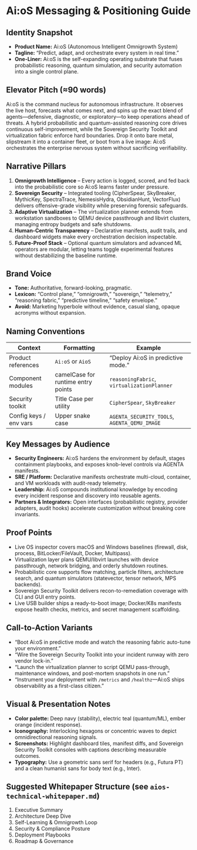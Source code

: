 # Ai:oS Messaging & Positioning Guide

## Identity Snapshot

- **Product Name:** Ai:oS (Autonomous Intelligent Omnigrowth System)  
- **Tagline:** “Predict, adapt, and orchestrate every system in real time.”  
- **One-Liner:** Ai:oS is the self-expanding operating substrate that fuses probabilistic reasoning, quantum simulation, and security automation into a single control plane.

## Elevator Pitch (≈90 words)

Ai:oS is the command nucleus for autonomous infrastructure. It observes the live host, forecasts what comes next, and spins up the exact blend of agents—defensive, diagnostic, or exploratory—to keep operations ahead of threats. A hybrid probabilistic and quantum-assisted reasoning core drives continuous self-improvement, while the Sovereign Security Toolkit and virtualization fabric enforce hard boundaries. Drop it onto bare metal, slipstream it into a container fleet, or boot from a live image: Ai:oS orchestrates the enterprise nervous system without sacrificing verifiability.

## Narrative Pillars

1. **Omnigrowth Intelligence** – Every action is logged, scored, and fed back into the probabilistic core so Ai:oS learns faster under pressure.  
2. **Sovereign Security** – Integrated tooling (CipherSpear, SkyBreaker, MythicKey, SpectraTrace, NemesisHydra, ObsidianHunt, VectorFlux) delivers offensive-grade visibility while preserving forensic safeguards.  
3. **Adaptive Virtualization** – The virtualization planner extends from workstation sandboxes to QEMU device passthrough and libvirt clusters, managing entropy budgets and safe shutdowns.  
4. **Human-Centric Transparency** – Declarative manifests, audit trails, and dashboard widgets make every orchestration decision inspectable.  
5. **Future-Proof Stack** – Optional quantum simulators and advanced ML operators are modular, letting teams toggle experimental features without destabilizing the baseline runtime.

## Brand Voice

- **Tone:** Authoritative, forward-looking, pragmatic.  
- **Lexicon:** “Control plane,” “omnigrowth,” “sovereign,” “telemetry,” “reasoning fabric,” “predictive timeline,” “safety envelope.”  
- **Avoid:** Marketing hyperbole without evidence, casual slang, opaque acronyms without expansion.

## Naming Conventions

| Context | Formatting | Example |
| --- | --- | --- |
| Product references | `Ai:oS` or `AioS` | “Deploy Ai:oS in predictive mode.” |
| Component modules | camelCase for runtime entry points | `reasoningFabric`, `virtualizationPlanner` |
| Security toolkit | Title Case per utility | `CipherSpear`, `SkyBreaker` |
| Config keys / env vars | Upper snake case | `AGENTA_SECURITY_TOOLS`, `AGENTA_QEMU_IMAGE` |

## Key Messages by Audience

- **Security Engineers:** Ai:oS hardens the environment by default, stages containment playbooks, and exposes knob-level controls via AGENTA manifests.  
- **SRE / Platform:** Declarative manifests orchestrate multi-cloud, container, and VM workloads with audit-ready telemetry.  
- **Leadership:** Ai:oS compounds institutional knowledge by encoding every incident response and discovery into reusable agents.  
- **Partners & Integrators:** Open interfaces (probabilistic registry, provider adapters, audit hooks) accelerate customization without breaking core invariants.

## Proof Points

- Live OS inspector covers macOS and Windows baselines (firewall, disk, process, BitLocker/FileVault, Docker, Multipass).  
- Virtualization layer plans QEMU/libvirt launches with device passthrough, network bridging, and orderly shutdown routines.  
- Probabilistic core supports flow matching, particle filters, architecture search, and quantum simulators (statevector, tensor network, MPS backends).  
- Sovereign Security Toolkit delivers recon-to-remediation coverage with CLI and GUI entry points.  
- Live USB builder ships a ready-to-boot image; Docker/K8s manifests expose health checks, metrics, and secret management scaffolding.

## Call-to-Action Variants

- “Boot Ai:oS in predictive mode and watch the reasoning fabric auto-tune your environment.”  
- “Wire the Sovereign Security Toolkit into your incident runway with zero vendor lock-in.”  
- “Launch the virtualization planner to script QEMU pass-through, maintenance windows, and post-mortem snapshots in one run.”  
- “Instrument your deployment with `/metrics` and `/healthz`—Ai:oS ships observability as a first-class citizen.”

## Visual & Presentation Notes

- **Color palette:** Deep navy (stability), electric teal (quantum/ML), ember orange (incident response).  
- **Iconography:** Interlocking hexagons or concentric waves to depict omnidirectional reasoning signals.  
- **Screenshots:** Highlight dashboard tiles, manifest diffs, and Sovereign Security Toolkit consoles with captions describing measurable outcomes.  
- **Typography:** Use a geometric sans serif for headers (e.g., Futura PT) and a clean humanist sans for body text (e.g., Inter).

## Suggested Whitepaper Structure (see `aios-technical-whitepaper.md`)

1. Executive Summary  
2. Architecture Deep Dive  
3. Self-Learning & Omnigrowth Loop  
4. Security & Compliance Posture  
5. Deployment Playbooks  
6. Roadmap & Governance
